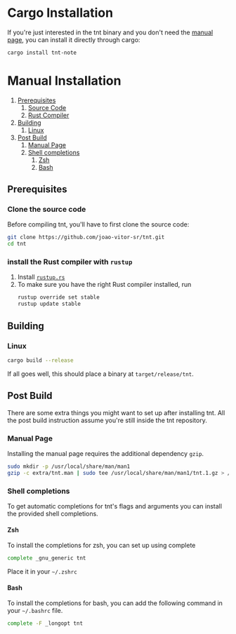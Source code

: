 # Cargo Installation

If you're just interested in the tnt binary and you don't need the
[manual page](#manual-page), you can
install it directly through cargo:

```sh
cargo install tnt-note
```

# Manual Installation

1. [Prerequisites](#prerequisites)
   1. [Source Code](#clone-the-source-code)
   2. [Rust Compiler](#install-the-rust-compiler-with-rustup)
2. [Building](#building)
   1. [Linux](#linux)
3. [Post Build](#post-build)
   1. [Manual Page](#manual-page)
   2. [Shell completions](#shell-completions)
      1. [Zsh](#zsh)
      2. [Bash](#bash)

## Prerequisites

### Clone the source code

Before compiling tnt, you'll have to first clone the source code:

```sh
git clone https://github.com/joao-vitor-sr/tnt.git
cd tnt
```

### install the Rust compiler with `rustup`

1. Install [`rustup.rs`](httsp://rustup.rs/)
2. To make sure you have the right Rust compiler installed, run
   ```sh
   rustup override set stable
   rustup update stable
   ```

## Building

### Linux

```sh
cargo build --release
```

If all goes well, this should place a binary at `target/release/tnt`.

## Post Build

There are some extra things you might want to set up after installing tnt.
All the post build instruction assume you're still inside the tnt
repository.

### Manual Page

Installing the manual page requires the additional dependency `gzip`.

```sh
sudo mkdir -p /usr/local/share/man/man1
gzip -c extra/tnt.man | sudo tee /usr/local/share/man/man1/tnt.1.gz > /dev/null
```

### Shell completions

To get automatic completions for tnt's flags and arguments you can install the provided shell completions.

#### Zsh

To install the completions for zsh, you can set up using complete

```sh
complete _gnu_generic tnt
```

Place it in your `~/.zshrc`

#### Bash

To install the completions for bash, you can add the following command
in your `~/.bashrc` file.

```sh
complete -F _longopt tnt
```
